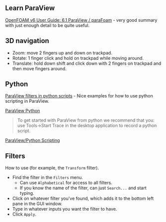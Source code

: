## Learn ParaView

[OpenFOAM v6 User Guide: 6.1 ParaView / paraFoam](https://cfd.direct/openfoam/user-guide/v6-paraview/#x30-2200006.1) - very good summary with just enough detail to be quite useful.


## 3D navigation

- Zoom: move 2 fingers up and down on trackpad.
- Rotate: 1 finger click and hold on trackpad while moving around.
- Translate: hold down shift and click down with 2 fingers on trackpad and then move fingers around.


## Python

[ParaView filters in python scripts](https://colorsfordirectors.wordpress.com/2016/04/10/paraview-filters-in-python-scripts/) - Nice examples for how to use python scripting in ParaView.

[ParaView Python](https://www.paraview.org/python/)

>To get started with ParaView from python we recommend that you:
use Tools->Start Trace in the desktop application to record a python script.

[ParaView/Python Scripting](https://www.paraview.org/Wiki/ParaView/Python_Scripting)


## Filters

How to use (for example, the `Transform` filter).

- Find the filter in the `Filters` menu.
    - Can use `Alphabetical` for access to all filters.
    - If you know the name of the filter, can just `Search...` and start typing.
- Click on whatever filter you've found, which adds it to the bottom left pane in the GUI window.
- Type in whatever inputs you want the filter to have.
- Click `Apply`. 